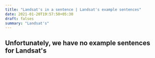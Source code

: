 ```yaml
---
title: "Landsat's in a sentence | Landsat's example sentences"
date: 2021-01-20T19:57:50+05:30
draft: falses
summary: "Landsat's"
---
```

## Unfortunately, we have no example sentences for Landsat's                 
